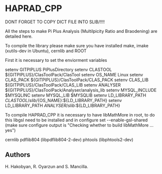 HAPRAD_CPP
==========

DONT FORGET TO COPY DICT FILE INTO SLIB/!!!!

All the steps to make Pi Plus Analysis (Multilpicity Ratio and Braodening) are detailed here.

To compile the library please make sure you have installed make, imake (xutils-dev in Ubuntu), cernlib and ROOT

First it is necessary to set the enviorment variables

setenv GITPIPLUS PiPlusDirectory
setenv CLASTOOL ${GITPIPLUS}/ClasToolPack/ClasTool
setenv OS_NAME Linux
setenv CLAS_PACK ${GITPIPLUS}/ClasToolPack/CLAS_PACK
setenv CLAS_LIB ${GITPIPLUS}/ClasToolPack/CLAS_LIB
setenv ANALYSER ${GITPIPLUS}/ClasToolPack/Analyser/analysis_lib
setenv MYSQL_INCLUDE $MYSQLINC
setenv MYSQL_LIB $MYSQLIB
setenv LD_LIBRARY_PATH ${CLASTOOL}/slib/${OS_NAME}:${LD_LIBRARY_PATH}
setenv LD_LIBRARY_PATH ${ANALYSER}/slib:$${LD_LIBRARY_PATH}

To compile HAPRAD_CPP it is necessary to have libMathMore in root, to do this libgsl need to be installed and in configure set --enable-gsl-shared (make sure configure output is "Checking whether to build libMathMore ... yes")

cernlib
pdflib804 (libpdflib804-2-dev)
phtools (libphtools2-dev)

## Authors

H. Hakobyan, R. Oyarzun and S. Mancilla.
